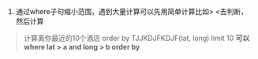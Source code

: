 1. 通过where子句缩小范围，遇到大量计算可以先用简单计算比如> <去判断，然后计算
  > 计算离你最近的10个酒店
  > order by TJJKDJFKDJF(lat, long) limit 10
  __可以__ **where lat > a and long > b order by**
